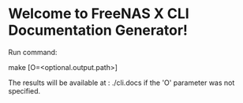 # Welcome to FreeNAS X CLI Documentation Generator!

Run command:

make [O=<optional.output.path>]

The results will be available at : ./cli.docs if the 'O' parameter was not specified.
